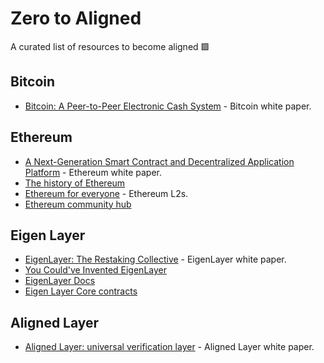 # Zero to Aligned
A curated list of resources to become aligned 🟩

## Bitcoin

- [Bitcoin: A Peer-to-Peer Electronic Cash System](https://bitcoin.org/bitcoin.pdf) - Bitcoin white paper.

## Ethereum

- [A Next-Generation Smart Contract and Decentralized Application Platform](https://ethereum.org/en/whitepaper/) - Ethereum white paper.
- [The history of Ethereum](https://ethereum.org/en/history/)
- [Ethereum for everyone](https://ethereum.org/en/layer-2/) - Ethereum L2s.
- [Ethereum community hub](https://ethereum.org/en/community/)

## Eigen Layer

- [EigenLayer: The Restaking Collective](https://docs.eigenlayer.xyz/assets/files/EigenLayer_WhitePaper-88c47923ca0319870c611decd6e562ad.pdf) - EigenLayer white paper.
- [You Could've Invented EigenLayer](https://www.blog.eigenlayer.xyz/ycie/)
- [EigenLayer Docs](https://docs.eigenlayer.xyz/eigenlayer/overview/)
- [Eigen Layer Core contracts](https://github.com/Layr-Labs/eigenlayer-contracts)

## Aligned Layer

- [Aligned Layer: universal verification layer](https://whitepaper.alignedlayer.com/) - Aligned Layer white paper.